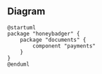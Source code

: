 ## Diagram

```plantuml
@startuml
package "honeybadger" {
    package "documents" {
        component "payments"
    }
}
@enduml
```
